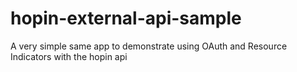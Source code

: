 # hopin-external-api-sample
A very simple same app to demonstrate using OAuth and Resource Indicators with the hopin api
